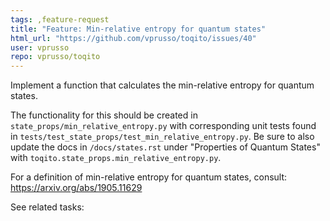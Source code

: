 ```yaml
---
tags: ,feature-request
title: "Feature: Min-relative entropy for quantum states"
html_url: "https://github.com/vprusso/toqito/issues/40"
user: vprusso
repo: vprusso/toqito
---
```


Implement a function that calculates the min-relative entropy for quantum states. 

The functionality for this should be created in `state_props/min_relative_entropy.py` with corresponding unit tests found in `tests/test_state_props/test_min_relative_entropy.py`. Be sure to also update the docs in `/docs/states.rst` under "Properties of Quantum States" with `toqito.state_props.min_relative_entropy.py`.

For a definition of min-relative entropy for quantum states, consult:
https://arxiv.org/abs/1905.11629

See related tasks:
